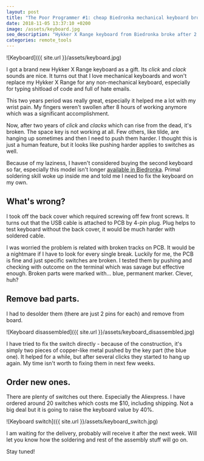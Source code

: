```yaml
---
layout: post
title: "The Poor Programmer #1: cheap Biedronka mechanical keyboard broke down after 2 years"
date: 2018-11-05 13:37:10 +0200 
image: /assets/keyboard.jpg
seo_description: "Hykker X Range keyboard from Biedronka broke after 2 years. Here is how to fix it."
categories: remote_tools
---
```


![Keyboard]({{ site.url }}/assets/keyboard.jpg)

I got a brand new Hykker X Range keyboard as a gift. Its *click* and *clack* sounds are nice. It turns out that I love mechanical keyboards and won't replace my Hykker X Range for any non-mechanical keyboard, especially for typing shitload of code and full of hate emails.

This two years period was really great, especially it helped me a lot with my wrist pain. My fingers weren't swollen after 8 hours of working anymore which was a significant accomplishment.

Now, after two years of *click* and *clacks* which can rise from the dead, it's broken. The space key is not working at all. Few others, like tilde, are hanging up sometimes and then I need to push them harder. I thought this is just a human feature, but it looks like pushing harder applies to switches as well. 

Because of my laziness, I haven't considered buying the second keyboard so far, especially this model isn't longer [available in Biedronka][hykker-biedronka]. Primal soldering skill woke up inside me and told me I need to fix the keyboard on my own. 

<!-- more --> 

## What's wrong?

I took off the back cover which required screwing off few front screws. It turns out that the USB cable is attached to PCB by 4-pin plug. Plug helps to test keyboard without the back cover, it would be much harder with soldered cable.

I was worried the problem is related with broken tracks on PCB. It would be a nightmare if I have to look for every single break. Luckily for me, the PCB is fine and just specific switches are broken. I tested them by pushing and checking with outcome on the terminal which was savage but effective enough. Broken parts were marked with... blue, permanent marker. Clever, huh?

## Remove bad parts.

I had to desolder them (there are just 2 pins for each) and remove from board.

![Keyboard disassembled]({{ site.url }}/assets/keyboard_disassembled.jpg)

I have tried to fix the switch directly - because of the construction, it's simply two pieces of copper-like metal pushed by the key part (the blue one). It helped for a while, but after several clicks they started to hang up again. My time isn't worth to fixing them in next few weeks.

## Order new ones.

There are plenty of switches out there. Especially the Aliexpress. I have ordered around 20 switches which costs me $10, including shipping. Not a big deal but it is going to raise the keyboard value by 40%. 

![Keyboard switch]({{ site.url }}/assets/keyboard_switch.jpg)

I am waiting for the delivery, probably will receive it after the next week. Will let you know how the soldering and rest of the assembly stuff will go on.

Stay tuned!

[hykker-biedronka]: http://www.biedronka.pl/pl/product,id,31430,name,klawiatura-mechaniczna-hykker-x-range
